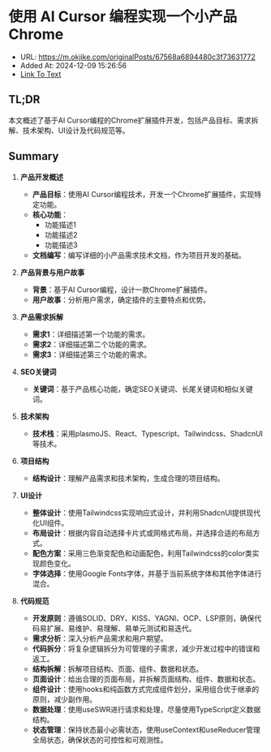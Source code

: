# 使用 AI Cursor 编程实现一个小产品 Chrome
- URL: https://m.okjike.com/originalPosts/67568a6894480c3f73631772
- Added At: 2024-12-09 15:26:56
- [Link To Text](2024-12-09-使用-ai-cursor-编程实现一个小产品-chrome_raw.md)

## TL;DR
本文概述了基于AI Cursor编程的Chrome扩展插件开发，包括产品目标、需求拆解、技术架构、UI设计及代码规范等。

## Summary
1. **产品开发概述**
   - **产品目标**：使用AI Cursor编程技术，开发一个Chrome扩展插件，实现特定功能。
   - **核心功能**：
     - 功能描述1
     - 功能描述2
     - 功能描述3
   - **文档编写**：编写详细的小产品需求技术文档，作为项目开发的基础。

2. **产品背景与用户故事**
   - **背景**：基于AI Cursor编程，设计一款Chrome扩展插件。
   - **用户故事**：分析用户需求，确定插件的主要特点和优势。

3. **产品需求拆解**
   - **需求1**：详细描述第一个功能的需求。
   - **需求2**：详细描述第二个功能的需求。
   - **需求3**：详细描述第三个功能的需求。

4. **SEO关键词**
   - **关键词**：基于产品核心功能，确定SEO关键词、长尾关键词和相似关键词。

5. **技术架构**
   - **技术栈**：采用plasmoJS、React、Typescript、Tailwindcss、ShadcnUI等技术。

6. **项目结构**
   - **结构设计**：理解产品需求和技术架构，生成合理的项目结构。

7. **UI设计**
   - **整体设计**：使用Tailwindcss实现响应式设计，并利用ShadcnUI提供现代化UI组件。
   - **布局设计**：根据内容自动选择卡片式或网格式布局，并选择合适的布局方式。
   - **配色方案**：采用三色渐变配色和动画配色，利用Tailwindcss的color类实现颜色变化。
   - **字体选择**：使用Google Fonts字体，并基于当前系统字体和其他字体进行混合。

8. **代码规范**
   - **开发原则**：遵循SOLID、DRY、KISS、YAGNI、OCP、LSP原则，确保代码易扩展、易维护、易理解、易单元测试和易迭代。
   - **需求分析**：深入分析产品需求和用户期望。
   - **代码拆分**：将复杂逻辑拆分为可管理的子需求，减少开发过程中的错误和返工。
   - **结构拆解**：拆解项目结构、页面、组件、数据和状态。
   - **页面设计**：给出合理的页面布局，并拆解页面结构、组件、数据和状态。
   - **组件设计**：使用hooks和纯函数方式完成组件划分，采用组合优于继承的原则，减少副作用。
   - **数据处理**：使用useSWR进行请求和处理，尽量使用TypeScript定义数据结构。
   - **状态管理**：保持状态最小必需状态，使用useContext和useReducer管理全局状态，确保状态的可控性和可观测性。
